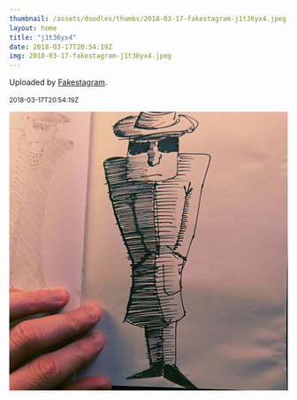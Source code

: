 ```yaml
---
thumbnail: /assets/doodles/thumbs/2018-03-17-fakestagram-j1t36yx4.jpeg
layout: home
title: "j1t36yx4"
date: 2018-03-17T20:54:19Z
img: 2018-03-17-fakestagram-j1t36yx4.jpeg
---
```


Uploaded by [Fakestagram](https://github.com/opyate/fakestagram).

<small>2018-03-17T20:54:19Z</small>

![Uploaded by Fakestagram](/assets/doodles/original/2018-03-17-fakestagram-j1t36yx4.jpeg)
